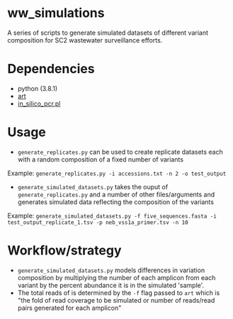# ww_simulations

A series of scripts to generate simulated datasets of different variant composition for SC2 wastewater surveillance efforts.

# Dependencies
* python (3.8.1)
* [art](https://www.niehs.nih.gov/research/resources/software/biostatistics/art/index.cfm) 
* [in_silico_pcr.pl](https://github.com/egonozer/in_silico_pcr)
    
# Usage
* `generate_replicates.py` can be used to create replicate datasets each with a random composition of a fixed number of variants

Example: `generate_replicates.py -i accessions.txt -n 2 -o test_output`

* `generate_simulated_datasets.py` takes the ouput of `generate_replicates.py` and a number of other files/arguments and generates simulated data reflecting the composition of the variants
 
Example: `generate_simulated_datasets.py -f five_sequences.fasta -i test_output_replicate_1.tsv -p neb_vss1a_primer.tsv -n 10`

# Workflow/strategy
* `generate_simulated_datasets.py` models differences in variation composition by multiplying the number of each amplicon from each variant by the percent abundance it is in the simulated 'sample'. 
* The total reads of is determined by the `-f` flag passed to `art` which is "the fold of read coverage to be simulated or number of reads/read pairs generated for each amplicon"

